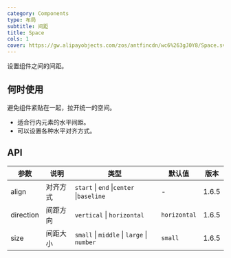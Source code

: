 ```yaml
---
category: Components
type: 布局
subtitle: 间距
title: Space
cols: 1
cover: https://gw.alipayobjects.com/zos/antfincdn/wc6%263gJ0Y8/Space.svg
---
```


设置组件之间的间距。

## 何时使用

避免组件紧贴在一起，拉开统一的空间。

- 适合行内元素的水平间距。
- 可以设置各种水平对齐方式。

## API

| 参数      | 说明     | 类型                                       | 默认值       | 版本  |
| --------- | -------- | ------------------------------------------ | ------------ | ----- |
| align     | 对齐方式 | `start` \| `end` \|`center` \|`baseline`   | -            | 1.6.5 |
| direction | 间距方向 | `vertical` \| `horizontal`                 | `horizontal` | 1.6.5 |
| size      | 间距大小 | `small` \| `middle` \| `large` \| `number` | `small`      | 1.6.5 |
